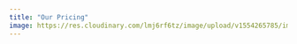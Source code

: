 ```yaml
---
title: "Our Pricing"  
image: https://res.cloudinary.com/lmj6rf6tz/image/upload/v1554265785/img/1920x1080/img4.jpg
---    
```

